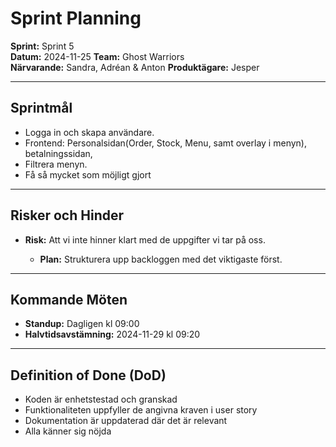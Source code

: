 # Sprint Planning

**Sprint:** Sprint 5  
**Datum:** 2024-11-25
**Team:** Ghost Warriors  
**Närvarande:** Sandra, Adréan & Anton
**Produktägare:** Jesper

---

## Sprintmål

- Logga in och skapa användare.
- Frontend: Personalsidan(Order, Stock, Menu, samt overlay i menyn), betalningssidan,
- Filtrera menyn.
- Få så mycket som möjligt gjort

---

## Risker och Hinder

- **Risk:** Att vi inte hinner klart med de uppgifter vi tar på oss.

  - **Plan:** Strukturera upp backloggen med det viktigaste först.

---

## Kommande Möten

- **Standup:** Dagligen kl 09:00
- **Halvtidsavstämning:** 2024-11-29 kl 09:20

---

## Definition of Done (DoD)

- Koden är enhetstestad och granskad
- Funktionaliteten uppfyller de angivna kraven i user story
- Dokumentation är uppdaterad där det är relevant
- Alla känner sig nöjda
